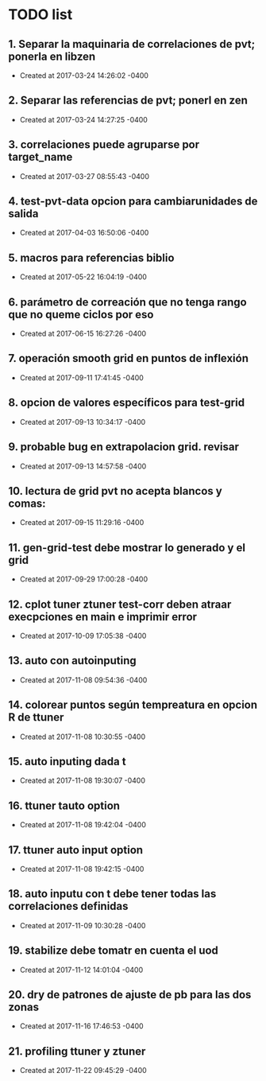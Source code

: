 # TODO list
## 1. Separar la maquinaria de correlaciones de pvt; ponerla en libzen
- Created at   2017-03-24 14:26:02 -0400

## 2. Separar las referencias de pvt; ponerl en zen
- Created at   2017-03-24 14:27:25 -0400

## 3. correlaciones puede agruparse por target_name
- Created at   2017-03-27 08:55:43 -0400

## 4. test-pvt-data opcion para cambiarunidades de salida
- Created at   2017-04-03 16:50:06 -0400

## 5. macros para referencias biblio
- Created at   2017-05-22 16:04:19 -0400

## 6. parámetro de correación que no tenga rango que no queme ciclos por eso
- Created at   2017-06-15 16:27:26 -0400

## 7. operación smooth grid en puntos de inflexión
- Created at   2017-09-11 17:41:45 -0400

## 8. opcion de valores específicos para test-grid
- Created at   2017-09-13 10:34:17 -0400

## 9. probable bug en extrapolacion grid. revisar
- Created at   2017-09-13 14:57:58 -0400

## 10. lectura de grid pvt no acepta blancos y comas:
- Created at   2017-09-15 11:29:16 -0400

## 11. gen-grid-test debe mostrar lo generado y el grid
- Created at   2017-09-29 17:00:28 -0400

## 12. cplot tuner ztuner test-corr deben atraar execpciones en main  e imprimir error
- Created at   2017-10-09 17:05:38 -0400

## 13. auto con autoinputing
- Created at   2017-11-08 09:54:36 -0400

## 14. colorear puntos según tempreatura en opcion R de ttuner
- Created at   2017-11-08 10:30:55 -0400

## 15. auto inputing dada t
- Created at   2017-11-08 19:30:07 -0400

## 16. ttuner tauto option
- Created at   2017-11-08 19:42:04 -0400

## 17. ttuner auto input option
- Created at   2017-11-08 19:42:15 -0400

## 18. auto inputu con t debe tener todas las correlaciones definidas
- Created at   2017-11-09 10:30:28 -0400

## 19. stabilize debe tomatr en cuenta el uod
- Created at   2017-11-12 14:01:04 -0400

## 20. dry de patrones de ajuste de pb para las dos zonas
- Created at   2017-11-16 17:46:53 -0400

## 21. profiling ttuner y ztuner
- Created at   2017-11-22 09:45:29 -0400

